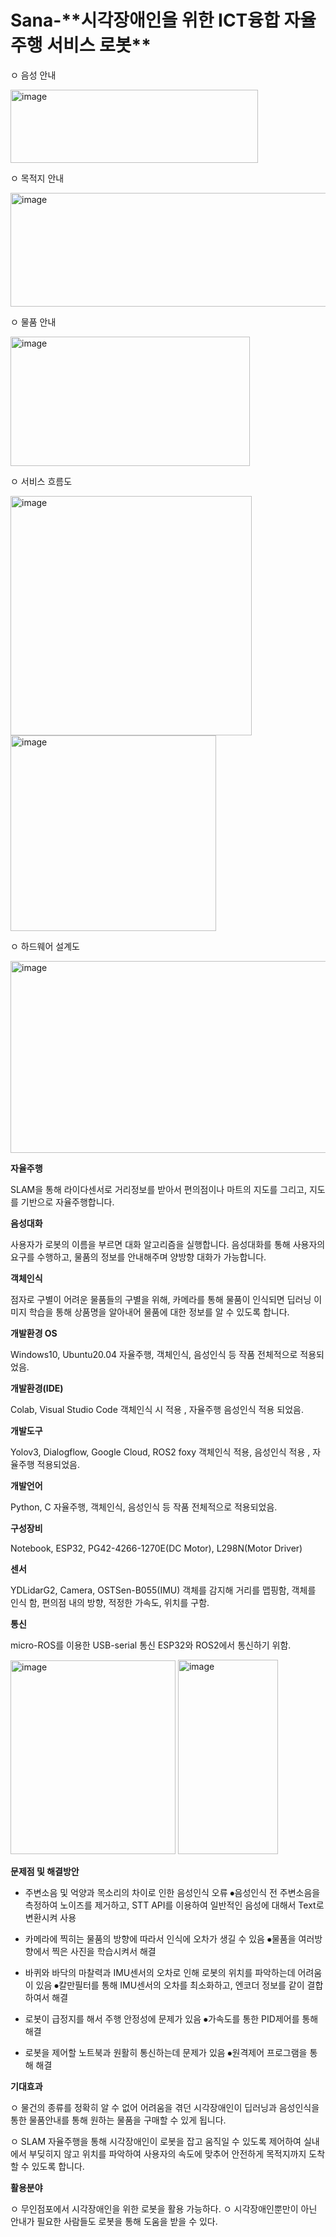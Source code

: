 <h1>Sana-**시각장애인을 위한 ICT융합 자율주행 서비스 로봇**</h1>

ㅇ 음성 안내

<img width="396" height="117" alt="image" src="https://github.com/user-attachments/assets/eb7afb61-1de9-4c09-9da2-f1beea36813f" />

  ㅇ 목적지 안내
  
<img width="534" height="182" alt="image" src="https://github.com/user-attachments/assets/da71ef71-700f-4c32-9b32-2dd4bb3b3e29" />


  ㅇ 물품 안내
  
<img width="383" height="207" alt="image" src="https://github.com/user-attachments/assets/caa503ec-7027-47c8-b0ce-46a43566b6a0" />

ㅇ 서비스 흐름도


<img width="386" height="383" alt="image" src="https://github.com/user-attachments/assets/e3cd428c-1cf9-4d03-b229-456c4c9e9960" />


<img width="329" height="313" alt="image" src="https://github.com/user-attachments/assets/fc1ed2b3-4740-4475-9396-1de18d5f6c38" />


ㅇ 하드웨어 설계도

<img width="543" height="307" alt="image" src="https://github.com/user-attachments/assets/e636e956-4b2d-4f87-883d-35161cf8b060" />



**자율주행**

SLAM을 통해 라이다센서로 거리정보를 받아서 편의점이나 마트의 지도를 그리고, 지도를 기반으로 자율주행합니다.



**음성대화**

사용자가 로봇의 이름을 부르면 대화 알고리즘을 실행합니다. 음성대화를 통해 사용자의 요구를 수행하고, 물품의 정보를 안내해주며 양방향 대화가 가능합니다. 



**객체인식**

점자로 구별이 어려운 물품들의 구별을 위해, 카메라를 통해 물품이 인식되면 딥러닝 이미지 학습을 통해 상품명을 알아내어 물품에 대한 정보를 알 수 있도록 합니다.




**개발환경 OS**

Windows10, Ubuntu20.04
자율주행, 객체인식, 음성인식 등 작품 전체적으로  적용되었음.



**개발환경(IDE)**

Colab, Visual Studio Code
객체인식 시 적용 , 자율주행 음성인식 적용 되었음.



**개발도구**

Yolov3, Dialogflow,  Google Cloud, ROS2 foxy
객체인식 적용, 음성인식 적용 , 자율주행  적용되었음.



**개발언어**

Python, C
자율주행, 객체인식, 음성인식 등 작품 전체적으로  적용되었음.



**구성장비**

Notebook, ESP32, PG42-4266-1270E(DC Motor), L298N(Motor Driver)



**센서**

YDLidarG2, Camera, OSTSen-B055(IMU)
객체를 감지해 거리를 맵핑함, 객체를 인식 함, 편의점 내의 방향, 적정한 가속도, 위치를 구함.



**통신**

micro-ROS를 이용한 USB-serial 통신
ESP32와 ROS2에서 통신하기 위함.



<img width="264" height="310" alt="image" src="https://github.com/user-attachments/assets/786198fa-bd90-4b5d-92df-3bd8284c8e48" />
<img width="160" height="311" alt="image" src="https://github.com/user-attachments/assets/5f2cac92-4b0c-482e-8d78-11737cb1b7b1" />


**문제점 및 해결방안**

  - 주변소음 및 억양과 목소리의 차이로 인한 음성인식 오류
⦁음성인식 전 주변소음을 측정하여 노이즈를 제거하고, STT API를 이용하여 일반적인 음성에 대해서 Text로 변환시켜 사용

  - 카메라에 찍히는 물품의 방향에 따라서 인식에 오차가 생길 수 있음
⦁물품을 여러방향에서 찍은 사진을 학습시켜서 해결

  - 바퀴와 바닥의 마찰력과 IMU센서의 오차로 인해 로봇의 위치를 파악하는데 어려움이 있음
⦁칼만필터를 통해 IMU센서의 오차를 최소화하고, 엔코더 정보를 같이 결합하여서 해결

  - 로봇이 급정지를 해서 주행 안정성에 문제가 있음 
⦁가속도를 통한 PID제어를 통해 해결

  - 로봇을 제어할 노트북과 원활히 통신하는데 문제가 있음
⦁원격제어 프로그램을 통해 해결

**기대효과**

  ㅇ 물건의 종류를 정확히 알 수 없어 어려움을 겪던 시각장애인이 딥러닝과 음성인식을 통한 물품안내를 통해 원하는 물품을 구매할 수 있게 됩니다.
  
  ㅇ SLAM 자율주행을 통해 시각장애인이 로봇을 잡고 움직일 수 있도록 제어하여 실내에서 부딪히지 않고 위치를 파악하여 사용자의 속도에 맞추어 안전하게 목적지까지 도착할 수 있도록 합니다.



**활용분야**

  ㅇ 무인점포에서 시각장애인을 위한 로봇을 활용 가능하다.
  ㅇ 시각장애인뿐만이 아닌 안내가 필요한 사람들도 로봇을 통해 도움을 받을 수 있다.

  
